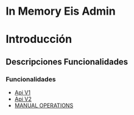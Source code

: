 # **In Memory Eis Admin**

# **Introducción**

## **Descripciones Funcionalidades**

### **Funcionalidades**

- [Api V1](./API_V1) 
- [Api V2](./API_V2) 
- [MANUAL OPERATIONS](./MANUAL_OPERATIONS)  
